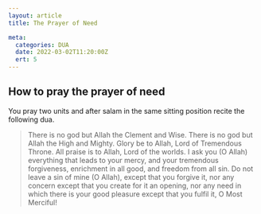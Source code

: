 ```yaml
---
layout: article
title: The Prayer of Need

meta:
  categories: DUA
  date: 2022-03-02T11:20:00Z
  ert: 5
---
```


## How to pray the prayer of need

You pray two units and after salam in the same sitting position recite the following dua.

> There is no god but Allah the Clement and Wise. There is no god but Allah the High and Mighty. Glory be to Allah, Lord of Tremendous Throne. All praise is to Allah, Lord of the worlds. I ask you (O Allah) everything that leads to your mercy, and your tremendous forgiveness, enrichment in all good, and freedom from all sin. Do not leave a sin of mine (O Allah), except that you forgive it, nor any concern except that you create for it an opening, nor any need in which there is your good pleasure except that you fulfil it, O Most Merciful!